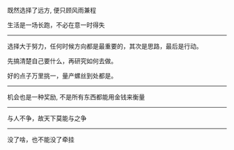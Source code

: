 
既然选择了远方, 便只顾风雨兼程

生活是一场长跑，不必在意一时得失

---

选择大于努力，任何时候方向都是最重要的，其次是思路，最后是行动。

先搞清楚自己要什么，再研究如何去做。

好的点子万里挑一，量产螺丝到处都是。

---

机会也是一种奖励, 不是所有东西都能用金钱来衡量

---

与人不争，故天下莫能与之争

---

没了啥，也不能没了牵挂